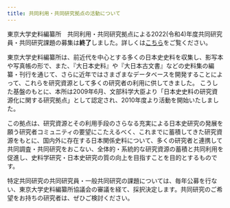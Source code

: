 ```yaml
---
title: 共同利用・共同研究拠点の活動について
---
```


<!--
<div class="frame01">
東京大学史料編纂所　共同利用・共同研究拠点による2022(令和4)年度共同研究員・共同研究課題の募集を開始しました。詳しくは<a
    href="https://www.hi.u-tokyo.ac.jp/collaboration/kyoten/r04/2022%E5%B9%B4%E6%8B%A0%E7%82%B9%E5%85%AC%E5%8B%9F%E8%A6%81%E9%A0%98.pdf"
    >こちら</a
>をご覧ください。なお、令和4年度の共同利用・共同研究拠点認定の最終結果が得られていませんので、未確定の要素があることを申し添えます。
</div>
-->

<div class="frame01">
東京大学史料編纂所　共同利用・共同研究拠点による2022(令和4)年度共同研究員・共同研究課題の募集は<b>終了</b>しました。詳しくは<a
    href="https://www.hi.u-tokyo.ac.jp/collaboration/kyoten/r04/2022%E5%B9%B4%E6%8B%A0%E7%82%B9%E5%85%AC%E5%8B%9F%E8%A6%81%E9%A0%98.pdf"
    >こちら</a
>をご覧ください。
</div>

<p>
東京大学史料編纂所は、前近代を中心とする多くの日本史史料を収集し、影写本や写真帳の形で、また、『大日本史料』や『大日本古文書』などの史料集の編纂・刊行を通じて、さらに近年ではさまざまなデータベースを開発することによって、これらを研究資源として多くの研究者の利用に供してきました。
こうした基盤のもとに、本所は2009年6月、文部科学大臣より「日本史史料の研究資源化に関する研究拠点」として認定され、2010年度より活動を開始いたしました。
</p>

<p>
この拠点は、研究資源とその利用手段のさらなる充実による日本史研究の発展を願う研究者コミュニティの要望にこたえるべく、これまでに蓄積してきた研究資源をもとに、国内外に存在する日本関係史料について、多くの研究者と連携して共同調査・共同研究をおこない、全体的・系統的な研究資源の蓄積と共同利用を促進し、史料学研究・日本史研究の質の向上を目指すことを目的とするものです。
</p>

<p>
特定共同研究の共同研究員・一般共同研究の課題については、毎年公募を行ない、東京大学史料編纂所協議会の審議を経て、採択決定します。共同研究のご希望をお持ちの研究者は、ぜひご検討ください。
</p>

<!--
<h2 class="h03">
これまでに実施された特定共同研究・一般共同研究の活動
</h2>

<p>
これまでに実施された特定共同研究・一般共同研究の研究課題とその成果については、
<nuxt-link :to="localePath({ name: 'collaboration-kyoten-kadai' })"
>こちら</nuxt-link
>をご覧ください。
</p>
-->
